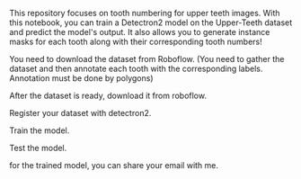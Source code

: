 This repository focuses on tooth numbering for upper teeth images. With this notebook, you can train a Detectron2 model on the Upper-Teeth dataset and predict the model's output. It also allows you to generate instance masks for each tooth along with their corresponding tooth numbers!

You need to download the dataset from Roboflow. (You need to gather the dataset and then annotate each tooth with the corresponding labels. Annotation must be done by polygons)

After the dataset is ready, download it from roboflow.

Register your dataset with detectron2.

Train the model.

Test the model.

for the trained model, you can share your email with me.
